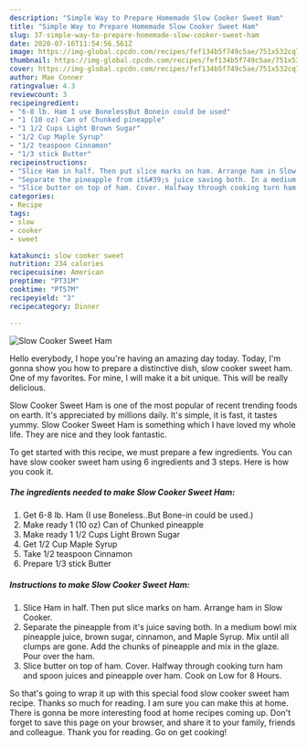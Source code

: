 ```yaml
---
description: "Simple Way to Prepare Homemade Slow Cooker Sweet Ham"
title: "Simple Way to Prepare Homemade Slow Cooker Sweet Ham"
slug: 37-simple-way-to-prepare-homemade-slow-cooker-sweet-ham
date: 2020-07-16T11:54:56.561Z
image: https://img-global.cpcdn.com/recipes/fef134b5f749c5ae/751x532cq70/slow-cooker-sweet-ham-recipe-main-photo.jpg
thumbnail: https://img-global.cpcdn.com/recipes/fef134b5f749c5ae/751x532cq70/slow-cooker-sweet-ham-recipe-main-photo.jpg
cover: https://img-global.cpcdn.com/recipes/fef134b5f749c5ae/751x532cq70/slow-cooker-sweet-ham-recipe-main-photo.jpg
author: Mae Conner
ratingvalue: 4.3
reviewcount: 3
recipeingredient:
- "6-8 lb. Ham I use BonelessBut Bonein could be used"
- "1 (10 oz) Can of Chunked pineapple"
- "1 1/2 Cups Light Brown Sugar"
- "1/2 Cup Maple Syrup"
- "1/2 teaspoon Cinnamon"
- "1/3 stick Butter"
recipeinstructions:
- "Slice Ham in half. Then put slice marks on ham. Arrange ham in Slow Cooker."
- "Separate the pineapple from it&#39;s juice saving both. In a medium bowl mix pineapple juice, brown sugar, cinnamon, and Maple Syrup. Mix until all clumps are gone. Add the chunks of pineapple and mix in the glaze. Pour over the ham."
- "Slice butter on top of ham. Cover. Halfway through cooking turn ham and spoon juices and pineapple over ham. Cook on Low for 8 Hours."
categories:
- Recipe
tags:
- slow
- cooker
- sweet

katakunci: slow cooker sweet 
nutrition: 234 calories
recipecuisine: American
preptime: "PT31M"
cooktime: "PT57M"
recipeyield: "3"
recipecategory: Dinner

---
```



![Slow Cooker Sweet Ham](https://img-global.cpcdn.com/recipes/fef134b5f749c5ae/751x532cq70/slow-cooker-sweet-ham-recipe-main-photo.jpg)

Hello everybody, I hope you're having an amazing day today. Today, I'm gonna show you how to prepare a distinctive dish, slow cooker sweet ham. One of my favorites. For mine, I will make it a bit unique. This will be really delicious.

Slow Cooker Sweet Ham is one of the most popular of recent trending foods on earth. It's appreciated by millions daily. It's simple, it is fast, it tastes yummy. Slow Cooker Sweet Ham is something which I have loved my whole life. They are nice and they look fantastic.




To get started with this recipe, we must prepare a few ingredients. You can have slow cooker sweet ham using 6 ingredients and 3 steps. Here is how you cook it.

##### The ingredients needed to make Slow Cooker Sweet Ham:

1. Get 6-8 lb. Ham (I use Boneless..But Bone-in could be used.)
1. Make ready 1 (10 oz) Can of Chunked pineapple
1. Make ready 1 1/2 Cups Light Brown Sugar
1. Get 1/2 Cup Maple Syrup
1. Take 1/2 teaspoon Cinnamon
1. Prepare 1/3 stick Butter




##### Instructions to make Slow Cooker Sweet Ham:

1. Slice Ham in half. Then put slice marks on ham. Arrange ham in Slow Cooker.
1. Separate the pineapple from it&#39;s juice saving both. In a medium bowl mix pineapple juice, brown sugar, cinnamon, and Maple Syrup. Mix until all clumps are gone. Add the chunks of pineapple and mix in the glaze. Pour over the ham.
1. Slice butter on top of ham. Cover. Halfway through cooking turn ham and spoon juices and pineapple over ham. Cook on Low for 8 Hours.




So that's going to wrap it up with this special food slow cooker sweet ham recipe. Thanks so much for reading. I am sure you can make this at home. There is gonna be more interesting food at home recipes coming up. Don't forget to save this page on your browser, and share it to your family, friends and colleague. Thank you for reading. Go on get cooking!
